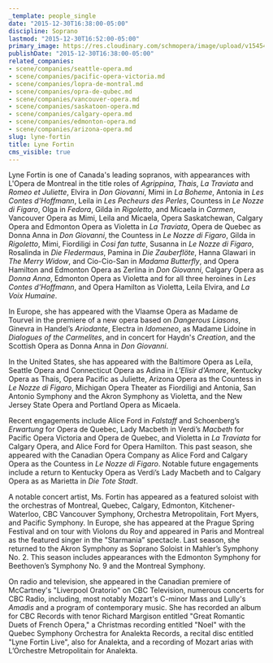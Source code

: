 ```yaml
---
_template: people_single
date: "2015-12-30T16:38:00-05:00"
discipline: Soprano
lastmod: "2015-12-30T16:52:00-05:00"
primary_image: https://res.cloudinary.com/schmopera/image/upload/v1545409169/media/webhook-uploads/1451511351467/2015-12-30---Lyne-Fortin.jpg.jpg
publishDate: "2015-12-30T16:38:00-05:00"
related_companies:
- scene/companies/seattle-opera.md
- scene/companies/pacific-opera-victoria.md
- scene/companies/lopra-de-montral.md
- scene/companies/opra-de-qubec.md
- scene/companies/vancouver-opera.md
- scene/companies/saskatoon-opera.md
- scene/companies/calgary-opera.md
- scene/companies/edmonton-opera.md
- scene/companies/arizona-opera.md
slug: lyne-fortin
title: Lyne Fortin
cms_visible: true
---
```


Lyne Fortin is one of Canada's leading sopranos, with appearances with L'Opera de Montreal in the title roles of *Agrippina*, *Thais*, *La Traviata* and *Romeo et Juliette*, Elvira in *Don Giovanni*, Mimi in *La Boheme*, Antonia in *Les Contes d'Hoffmann*, Leila in *Les Pecheurs des Perles*, Countess in *Le Nozze di Figaro*, Olga in *Fedora*, Gilda in *Rigoletto*, and Micaela in *Carmen*, Vancouver Opera as Mimi, Leila and Micaela, Opera Saskatchewan, Calgary Opera and Edmonton Opera as Violetta in *La Traviata*, Opera de Quebec as Donna Anna in *Don Giovanni*, the Countess in *Le Nozze di Figaro*, Gilda in *Rigoletto*, Mimi, Fiordiligi in *Cosi fan tutte*, Susanna in *Le Nozze di Figaro*, Rosalinda in *Die Fledermaus*, Pamina in *Die Zauberflöte*, Hanna Glawari in *The Merry Widow*, and Cio-Cio-San in *Madama Butterfly*, and Opera Hamilton and Edmonton Opera as Zerlina in *Don Giovanni*, Calgary Opera as *Donna Anna*, Edmonton Opera as Violetta and for all three heroines in *Les Contes d'Hoffmann*, and Opera Hamilton as Violetta, Leila Elvira, and *La Voix Humaine*.

In Europe, she has appeared with the Vlaamse Opera as Madame de Tourvel in the premiere of a new opera based on *Dangerous Liasons*, Ginevra in Handel’s *Ariodante*, Electra in *Idomeneo*, as Madame Lidoine in *Dialogues of the Carmelites*, and in concert for Haydn's *Creation*, and the Scottish Opera as Donna Anna in *Don Giovanni*. 

In the United States, she has appeared with the Baltimore Opera as Leila, Seattle Opera and Connecticut Opera as Adina in *L'Elisir d'Amore*, Kentucky Opera as Thais, Opera Pacific as Juliette, Arizona Opera as the Countess in *Le Nozze di Figaro*, Michigan Opera Theater as Fiordiligi and Antonia, San Antonio Symphony and the Akron Symphony as Violetta, and the New Jersey State Opera and Portland Opera as Micaela.

Recent engagements include Alice Ford in *Falstaff* and Schoenberg’s *Erwartung* for Opera de Quebec, Lady Macbeth in Verdi’s *Macbeth* for Pacific Opera Victoria and Opera de Quebec, and Violetta in *La Traviata* for Calgary Opera, and Alice Ford for Opera Hamilton. This past season, she appeared with the Canadian Opera Company as Alice Ford and Calgary Opera as the Countess in *Le Nozze di Figaro*. Notable future engagements include a return to Kentucky Opera as Verdi’s Lady Macbeth and to Calgary Opera as as Marietta in *Die Tote Stadt*.

A notable concert artist, Ms. Fortin has appeared as a featured soloist with the orchestras of Montreal, Quebec, Calgary, Edmonton, Kitchener-Waterloo, CBC Vancouver Symphony, Orchestra Metropolitain, Fort Myers, and Pacific Symphony.  In Europe, she has appeared at the Prague Spring Festival and on tour with Violons du Roy and appeared in Paris and Montreal as the featured singer in the "Starmania” spectacle. Last season, she returned to the Akron Symphony as Soprano Soloist in Mahler’s Symphony No. 2.  This season includes appearances with the Edmonton Symphony for Beethoven’s Symphony No. 9 and the Montreal Symphony.

On radio and television, she appeared in the Canadian premiere of McCartney's "Liverpool Oratorio" on CBC Television, numerous concerts for CBC Radio, including, most notably Mozart's C-minor Mass and Lully's *Amadis* and a program of contemporary music.  She has recorded an album for CBC Records with tenor Richard Margison entitled "Great Romantic Duets of French Opera," a Christmas recording entitled "Noel" with the Quebec Symphony Orchestra for Analekta Records, a recital disc entitled "Lyne Fortin Live", also for Analekta, and a recording of Mozart arias with L’Orchestre Metropolitain for Analekta.
